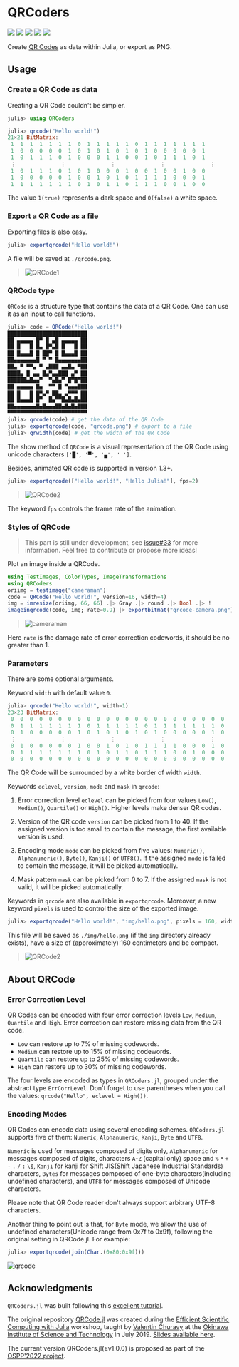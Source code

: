 # QRCoders

[![][action-img]][action-url]
[![][pkgeval-img]][pkgeval-url]
[![][codecov-img]][codecov-url]
[![][docs-stable-img]][docs-stable-url]
[![][docs-dev-img]][docs-dev-url]

Create [QR Codes](https://en.wikipedia.org/wiki/QR_code) as data within Julia, or export as PNG.

## Usage
### Create a QR Code as data

Creating a QR Code couldn't be simpler.

```julia
julia> using QRCoders

julia> qrcode("Hello world!")
21×21 BitMatrix:
 1  1  1  1  1  1  1  0  1  1  1  1  1  0  1  1  1  1  1  1  1
 1  0  0  0  0  0  1  0  1  0  1  0  1  0  1  0  0  0  0  0  1
 1  0  1  1  1  0  1  0  0  0  1  1  0  0  1  0  1  1  1  0  1
 ⋮              ⋮              ⋮              ⋮              ⋮
 1  0  1  1  1  0  1  0  1  0  0  0  1  0  0  1  0  0  1  0  0
 1  0  0  0  0  0  1  0  0  1  0  1  0  1  1  1  1  0  0  0  1
 1  1  1  1  1  1  1  0  1  0  1  1  0  1  1  1  0  0  1  0  0
```

The value `1(true)` represents a dark space and `0(false)` a white space.

### Export a QR Code as a file

Exporting files is also easy.

```julia
julia> exportqrcode("Hello world!")
```

A file will be saved at `./qrcode.png`.

> ![QRCode1](https://cdn.jsdelivr.net/gh/juliaimages/QRCoders.jl@assets/qrcode.png)

### QRCode type
`QRCode` is a structure type that contains the data of a QR Code. One can use
it as an input to call functions.

```julia
julia> code = QRCode("Hello world!")
█████████████████████████
██ ▄▄▄▄▄ █▀ █ ▄█ ▄▄▄▄▄ ██
██ █   █ █▄ █▀▄█ █   █ ██
██ █▄▄▄█ █ ██▀ █ █▄▄▄█ ██
██▄▄▄▄▄▄▄█ ▀ ▀ █▄▄▄▄▄▄▄██
██▄ ▀ ▀▀▄ ▀ ▄███ ▄▄█▄ ▀██
████▄ █ ▄▄ █▄▀▄▄███ ▄▀ ██
██████▄█▄▄▀  ▀▄█▄▀ █▀█▀██
██ ▄▄▄▄▄ █▄  ▀▀ █ ▀▄▄▄███
██ █   █ █▀▄▀ ██▄ ▄▀▀▀ ██
██ █▄▄▄█ █▀  █▄▀▀█▄█▄█▄██
██▄▄▄▄▄▄▄█▄█▄▄▄██▄█▄█▄███
▀▀▀▀▀▀▀▀▀▀▀▀▀▀▀▀▀▀▀▀▀▀▀▀▀
julia> qrcode(code) # get the data of the QR Code
julia> exportqrcode(code, "qrcode.png") # export to a file
julia> qrwidth(code) # get the width of the QR Code
```

The show method of `QRCode` is a visual representation of the QR Code using
unicode characters `['█', '▀', '▄', ' ']`.

Besides, animated QR code is supported in version 1.3+.

```jl
julia> exportqrcode(["Hello world!", "Hello Julia!"], fps=2)
```

> ![QRCode2](https://cdn.jsdelivr.net/gh/juliaimages/QRCoders.jl@assets/hellojulia.gif)

The keyword `fps` controls the frame rate of the animation.

### Styles of QRCode
> This part is still under development, see [issue#33](https://github.com/JuliaImages/QRCoders.jl/issues/33) for more information. Feel free to contribute or propose more ideas!

Plot an image inside a QRCode.

```julia
using TestImages, ColorTypes, ImageTransformations
using QRCoders
oriimg = testimage("cameraman")
code = QRCode("Hello world!", version=16, width=4)
img = imresize(oriimg, 66, 66) .|> Gray .|> round .|> Bool .|> !
imageinqrcode(code, img; rate=0.9) |> exportbitmat("qrcode-camera.png")
```
> ![cameraman](https://cdn.jsdelivr.net/gh/juliaimages/QRCoders.jl@assets/qrcode-camera.png)

Here `rate` is the damage rate of error correction codewords, it should be no greater than 1.

### Parameters

There are some optional arguments.

Keyword `width` with default value `0`. 

```julia
julia> qrcode("Hello world!", width=1)
23×23 BitMatrix:
 0  0  0  0  0  0  0  0  0  0  0  0  0  0  0  0  0  0  0  0  0  0  0
 0  1  1  1  1  1  1  1  0  1  1  1  1  1  0  1  1  1  1  1  1  1  0
 0  1  0  0  0  0  0  1  0  1  0  1  0  1  0  1  0  0  0  0  0  1  0
 ⋮              ⋮              ⋮              ⋮              ⋮     
 0  1  0  0  0  0  0  1  0  0  1  0  1  0  1  1  1  1  0  0  0  1  0
 0  1  1  1  1  1  1  1  0  1  0  1  1  0  1  1  1  0  0  1  0  0  0
 0  0  0  0  0  0  0  0  0  0  0  0  0  0  0  0  0  0  0  0  0  0  0
```

The QR Code will be surrounded by a white border of width `width`.

Keywords `eclevel`, `version`, `mode` and `mask` in `qrcode`:

1. Error correction level `eclevel` can be picked from four values `Low()`, `Medium()`, `Quartile()` or `High()`. Higher levels make denser QR codes.

2. Version of the QR code `version` can be picked from 1 to 40. If the assigned version is too small to contain the message, the first available version is used.

3. Encoding mode `mode` can be picked from five values: `Numeric()`, `Alphanumeric()`, `Byte()`, `Kanji()` or `UTF8()`. If the assigned `mode` is failed to contain the message, it will be picked automatically.

4. Mask pattern `mask` can be picked from 0 to 7. If the assigned `mask` is not valid, it will be picked automatically.

Keywords in `qrcode` are also available in `exportqrcode`. Moreover, a new keyword `pixels` is used to control the size of the exported image.

```julia
julia> exportqrcode("Hello world!", "img/hello.png", pixels = 160, width = 0)
```

This file will be saved as `./img/hello.png` (if the `img` directory already exists), have a size of (approximately) 160 centimeters and be compact.

> ![QRCode2](https://cdn.jsdelivr.net/gh/juliaimages/QRCoders.jl@assets/hello.png)

## About QRCode
### Error Correction Level

QR Codes can be encoded with four error correction levels `Low`, `Medium`, `Quartile` and `High`. Error correction can restore missing data from the QR code.

* `Low` can restore up to 7% of missing codewords.
* `Medium` can restore up to 15% of missing codewords.
* `Quartile` can restore up to 25% of missing codewords.
* `High` can restore up to 30% of missing codewords.

The four levels are encoded as types in `QRCoders.jl`, grouped under the abstract type `ErrCorrLevel`. Don't forget to use parentheses when you call the values: `qrcode("Hello", eclevel = High())`.

### Encoding Modes

QR Codes can encode data using several encoding schemes. `QRCoders.jl` supports five of them: `Numeric`, `Alphanumeric`, `Kanji`, `Byte` and `UTF8`.

`Numeric` is used for messages composed of digits only, `Alphanumeric` for messages composed of digits, characters `A`-`Z` (capital only) space and `%` `*` `+` `-` `.` `/` `:` `\$`, `Kanji` for kanji for Shift JIS(Shift Japanese Industrial Standards) characters, `Bytes` for messages composed of one-byte characters(including undefined characters), and `UTF8` for messages composed of Unicode characters.

Please note that QR Code reader don't always support arbitrary UTF-8 characters.

Another thing to point out is that, for `Byte` mode, we allow the use of undefined characters(Unicode range from 0x7f to 0x9f), following the original setting in QRCode.jl. For example:
```jl
julia> exportqrcode(join(Char.(0x80:0x9f)))
```
![qrcode](https://user-images.githubusercontent.com/62223937/190864667-0b24f7ad-e905-453d-a6fe-4d7d6d9feb15.png)

## Acknowledgments

`QRCoders.jl` was built following this [excellent tutorial](https://www.thonky.com/qr-code-tutorial/).

The original repository [QRCode.jl](https://github.com/JuliaImages/QRCode.jl) was created during the [Efficient Scientific Computing with Julia](https://groups.oist.jp/grad/skill-pill-67) workshop, taught by [Valentin Churavy](https://github.com/vchuravy) at the [Okinawa Institute of Science and Technology](https://www.oist.jp) in July 2019. [Slides available here](https://github.com/JuliaLabs/Workshop-OIST).

The current version QRCoders.jl(≥v1.0.0) is proposed as part of the [OSPP'2022 project](https://summer-ospp.ac.cn/).

<!-- URLS -->

[pkgeval-img]: https://juliaci.github.io/NanosoldierReports/pkgeval_badges/Q/QRCode.svg
[pkgeval-url]: https://juliaci.github.io/NanosoldierReports/pkgeval_badges/report.html
[action-img]: https://github.com/JuliaImages/QRCoders.jl/workflows/CI/badge.svg
[action-url]: https://github.com/JuliaImages/QRCoders.jl/actions
[codecov-img]: https://codecov.io/github/JuliaImages/QRCoders.jl/coverage.svg?branch=master
[codecov-url]: https://codecov.io/github/JuliaImages/QRCoders.jl?branch=master
[docs-stable-img]: https://img.shields.io/badge/docs-stable-blue.svg
[docs-stable-url]: https://JuliaImages.github.io/QRCoders.jl/stable
[docs-dev-img]: https://img.shields.io/badge/docs-dev-blue.svg
[docs-dev-url]: https://JuliaImages.github.io/QRCoders.jl/latest
